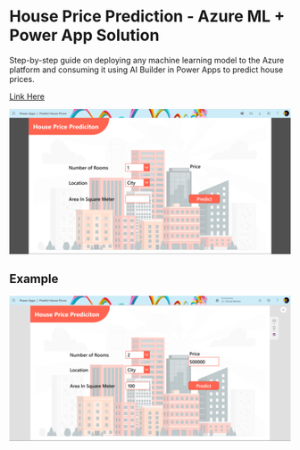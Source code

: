 # House Price Prediction - Azure ML + Power App Solution
Step-by-step guide on deploying any machine learning model to the Azure platform and consuming it using AI Builder in Power Apps to predict house prices.

[Link Here](https://techcommunity.microsoft.com/t5/educator-developer-blog/the-full-guide-to-packaging-and-deploying-ml-models-to/ba-p/3855628?wt.mc_id=studentamb_71460)

<p align ="center"><img src="./Images/application-ui.png">

## Example
<p align ="center"><img src="./Images/application-demo.png">

